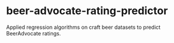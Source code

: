 # beer-advocate-rating-predictor
Applied regression algorithms on craft beer datasets to predict BeerAdvocate ratings.

